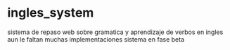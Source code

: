# ingles_system
sistema de repaso web sobre gramatica y aprendizaje de verbos en ingles aun le faltan muchas implementaciones sistema en fase beta
